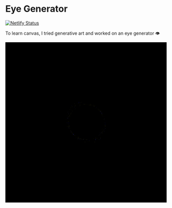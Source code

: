 # Eye Generator

[![Netlify Status](https://api.netlify.com/api/v1/badges/6ac9e39a-ecef-47aa-9e6e-80bb3b83d2d3/deploy-status)](https://app.netlify.com/sites/eye-generator/deploys)

To learn canvas, I tried generative art and worked on an eye generator 👁️

![screenshot](Screenshot.gif)
